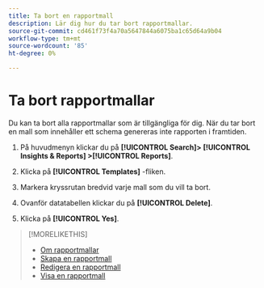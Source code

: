 ```yaml
---
title: Ta bort en rapportmall
description: Lär dig hur du tar bort rapportmallar.
source-git-commit: cd461f73f4a70a5647844a6075ba1c65d64a9b04
workflow-type: tm+mt
source-wordcount: '85'
ht-degree: 0%

---
```


# Ta bort rapportmallar

Du kan ta bort alla rapportmallar som är tillgängliga för dig. När du tar bort en mall som innehåller ett schema genereras inte rapporten i framtiden.

1. På huvudmenyn klickar du på **[!UICONTROL Search]> [!UICONTROL Insights & Reports] >[!UICONTROL Reports]**.

1. Klicka på **[!UICONTROL Templates]** -fliken.

1. Markera kryssrutan bredvid varje mall som du vill ta bort.

1. Ovanför datatabellen klickar du på **[!UICONTROL Delete]**.

1. Klicka på **[!UICONTROL Yes]**.

>[!MORELIKETHIS]
>
>* [Om rapportmallar](template-about.md)
>* [Skapa en rapportmall](template-create.md)
>* [Redigera en rapportmall](template-edit.md)
>* [Visa en rapportmall](template-view.md)

